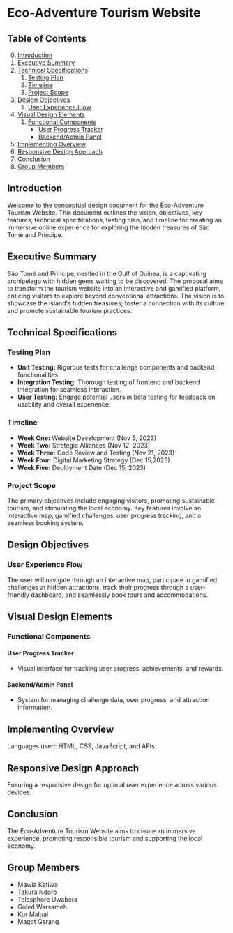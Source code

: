 
# Eco-Adventure Tourism Website

## Table of Contents
0. [Introduction](#introduction)
1. [Executive Summary](#executive-summary)
2. [Technical Specifications](#technical-specifications)
    1. [Testing Plan](#testing-plan)
    2. [Timeline](#timeline)
    3. [Project Scope](#project-scope)
3. [Design Objectives](#design-objectives)
    1. [User Experience Flow](#user-experience-flow)
4. [Visual Design Elements](#visual-design-elements)
    1. [Functional Components](#functional-components)
        - [User Progress Tracker](#user-progress-tracker)
        - [Backend/Admin Panel](#backendadmin-panel)
5. [Implementing Overview](#implementing-overview)
6. [Responsive Design Approach](#responsive-design-approach)
7. [Conclusion](#conclusion)
8. [Group Members](#group-members)

## Introduction

Welcome to the conceptual design document for the Eco-Adventure Tourism Website. This document outlines the vision, objectives, key features, technical specifications, testing plan, and timeline for creating an immersive online experience for exploring the hidden treasures of São Tomé and Príncipe.

## Executive Summary

São Tomé and Príncipe, nestled in the Gulf of Guinea, is a captivating archipelago with hidden gems waiting to be discovered. The proposal aims to transform the tourism website into an interactive and gamified platform, enticing visitors to explore beyond conventional attractions. The vision is to showcase the island's hidden treasures, foster a connection with its culture, and promote sustainable tourism practices.

## Technical Specifications

### Testing Plan

- **Unit Testing:** Rigorous tests for challenge components and backend functionalities.
- **Integration Testing:** Thorough testing of frontend and backend integration for seamless interaction.
- **User Testing:** Engage potential users in beta testing for feedback on usability and overall experience.

### Timeline

- **Week One:** Website Development (Nov 5, 2023)
- **Week Two:** Strategic Alliances (Nov 12, 2023)
- **Week Three:** Code Review and Testing (Nov 21, 2023)
- **Week Four:** Digital Marketing Strategy (Dec 15,2023)
- **Week Five:** Deployment Date (Dec 15, 2023)

### Project Scope

The primary objectives include engaging visitors, promoting sustainable tourism, and stimulating the local economy. Key features involve an interactive map, gamified challenges, user progress tracking, and a seamless booking system.

## Design Objectives

### User Experience Flow

The user will navigate through an interactive map, participate in gamified challenges at hidden attractions, track their progress through a user-friendly dashboard, and seamlessly book tours and accommodations.

## Visual Design Elements

### Functional Components

#### User Progress Tracker

- Visual interface for tracking user progress, achievements, and rewards.

#### Backend/Admin Panel

- System for managing challenge data, user progress, and attraction information.

## Implementing Overview

Languages used: HTML, CSS, JavaScript, and APIs.

## Responsive Design Approach

Ensuring a responsive design for optimal user experience across various devices.

## Conclusion

The Eco-Adventure Tourism Website aims to create an immersive experience, promoting responsible tourism and supporting the local economy.

## Group Members

- Mawia Katiwa
- Takura Ndoro
- Telesphore Uwabera
- Guled Warsameh
- Kur Malual
- Magot Garang

